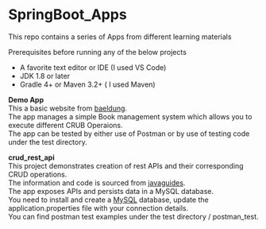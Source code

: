 # SpringBoot_Apps

This repo contains a series of Apps from different learning materials

Prerequisites before running any of the below projects
* A favorite text editor or IDE (I used VS Code)
* JDK 1.8 or later
* Gradle 4+ or Maven 3.2+ ( I used Maven)

**Demo App**<br />
This a basic website from [baeldung](https://www.baeldung.com/spring-boot-start).<br />
The app manages a simple Book management system which allows you to execute different CRUB Operaions.<br />
The app can be tested by either use of Postman or by use of testing code under the test directory.<br />

**crud_rest_api**<br />
This project demonstrates creation of rest APIs and their corresponding CRUD operations.<br />
The information and code is sourced from  [javaguides](https://www.javaguides.net/2021/10/spring-boot-crud-rest-api-project-using-IntelliJ-IDEA.html).<br />
The app exposes APIs and persists data in a MySQL database.<br />
You need to install and create a [MySQL](https://www.geeksforgeeks.org/how-to-install-mysql-on-linux/) database, update the application.properties file with your connection details.<br />
You can find postman test examples under the test directory / postman_test.<br />

